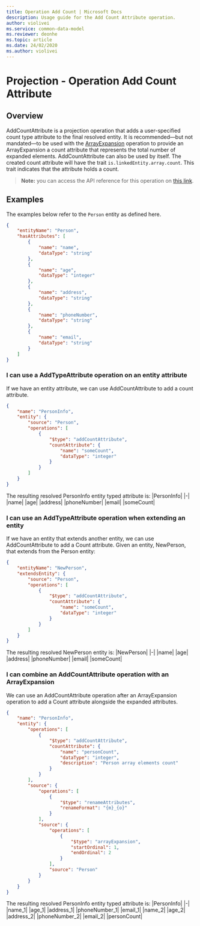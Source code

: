 ```yaml
---
title: Operation Add Count | Microsoft Docs
description: Usage guide for the Add Count Attribute operation.
author: violivei
ms.service: common-data-model
ms.reviewer: deonhe 
ms.topic: article
ms.date: 24/02/2020
ms.author: violivei
---
```


# Projection - Operation Add Count Attribute

## Overview

AddCountAttribute is a projection operation that adds a user-specified count type attribute to the final resolved entity. It is recommended—but not mandated—to be used with the [ArrayExpansion](arrayexpansion.md) operation to provide an ArrayExpansion a count attribute that represents the total number of expanded elements. AddCountAttribute can also be used by itself.
The created count attribute will have the trait `is.linkedEntity.array.count`. This trait indicates that the attribute holds a count.

> **__Note:__** you can access the API reference for this operation on [this link](../../1.0om/api-reference/cdm/projections/addcountattribute.md).

## Examples

The examples below refer to the `Person` entity as defined here.

```json
{
    "entityName": "Person",
    "hasAttributes": [
        {
            "name": "name",
            "dataType": "string"
        },
        {
            "name": "age",
            "dataType": "integer"
        },
        {
            "name": "address",
            "dataType": "string"
        },
        {
            "name": "phoneNumber",
            "dataType": "string"
        },
        {
            "name": "email",
            "dataType": "string"
        }
    ]
}
```

### I can use a AddTypeAttribute operation on an entity attribute

If we have an entity attribute, we can use AddCountAttribute to add a count attribute.

```json
{
    "name": "PersonInfo",
    "entity": {
        "source": "Person",
        "operations": [
            {
                "$type": "addCountAttribute",
                "countAttribute": {
                    "name": "someCount",
                    "dataType": "integer"
                }
            }
        ]
    }
}
```

The resulting resolved PersonInfo entity typed attribute is:
|PersonInfo|
|-|
|name|
|age|
|address|
|phoneNumber|
|email|
|someCount|

### I can use an AddTypeAttribute operation when extending an entity

If we have an entity that extends another entity, we can use AddCountAttribute to add a Count attribute.
Given an entity, NewPerson, that extends from the Person entity:

```json
{
    "entityName": "NewPerson",
    "extendsEntity": {
        "source": "Person",
        "operations": [
            {
                "$type": "addCountAttribute",
                "countAttribute": {
                    "name": "someCount",
                    "dataType": "integer"
                }
            }
        ]
    }
}
```

The resulting resolved NewPerson entity is:
|NewPerson|
|-|
|name|
|age|
|address|
|phoneNumber|
|email|
|someCount|

### I can combine an AddCountAttribute operation with an ArrayExpansion

We can use an AddCountAttribute operation after an ArrayExpansion operation to add a Count attribute alongside the expanded attributes.

```json
{
    "name": "PersonInfo",
    "entity": {
        "operations": [
            {
                "$type": "addCountAttribute",
                "countAttribute": {
                    "name": "personCount",
                    "dataType": "integer",
                    "description": "Person array elements count"
                }
            }
        ],
        "source": {
            "operations": [
                {
                    "$type": "renameAttributes",
                    "renameFormat": "{m}_{o}"
                }
            ],
            "source": {
                "operations": [
                    {
                        "$type": "arrayExpansion",
                        "startOrdinal": 1,
                        "endOrdinal": 2
                    }
                ],
                "source": "Person"
            }
        }
    }
}
```

The resulting resolved PersonInfo entity typed attribute is:
|PersonInfo|
|-|
|name_1|
|age_1|
|address_1|
|phoneNumber_1|
|email_1|
|name_2|
|age_2|
|address_2|
|phoneNumber_2|
|email_2|
|personCount|
